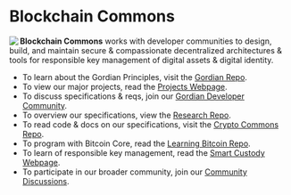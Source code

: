 # Blockchain Commons

<img align="left" src="https://www.blockchaincommons.com/images/bc-logo-black.png">

**Blockchain Commons** works with developer communities to design, build, and maintain secure & compassionate decentralized architectures & tools for responsible key management of digital assets & digital identity.

* To learn about the Gordian Principles, visit the [Gordian Repo](https://github.com/BlockchainCommons/Gordian#gordian-principles).
* To view our major projects, read the [Projects Webpage](https://www.blockchaincommons.com/projects.html).
* To discuss specifications & reqs, join our [Gordian Developer Community](https://github.com/BlockchainCommons/Gordian-Developer-Community/discussions).
* To overview our specifications, view the [Research Repo](https://github.com/BlockchainCommons/Research/blob/master/README.md).
* To read code & docs on our specifications, visit the [Crypto Commons Repo](https://github.com/BlockchainCommons/crypto-commons).
* To program with Bitcoin Core, read the [Learning Bitcoin Repo](https://github.com/BlockchainCommons/Learning-Bitcoin-from-the-Command-Line#readme).
* To learn of responsible key management, read the [Smart Custody Webpage](https://www.smartcustody.com/).
* To participate in our broader community, join our [Community Discussions](https://github.com/orgs/BlockchainCommons/discussions).
